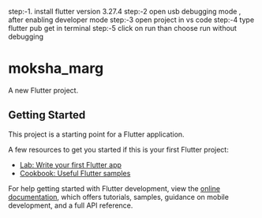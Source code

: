 step:-1. install flutter version 3.27.4
step:-2 open usb debugging mode , after enabling developer mode
step:-3 open project in vs code 
step:-4 type flutter pub get in terminal 
step:-5 click on run than choose run without debugging


# moksha_marg

A new Flutter project.

## Getting Started

This project is a starting point for a Flutter application.

A few resources to get you started if this is your first Flutter project:

- [Lab: Write your first Flutter app](https://docs.flutter.dev/get-started/codelab)
- [Cookbook: Useful Flutter samples](https://docs.flutter.dev/cookbook)

For help getting started with Flutter development, view the
[online documentation](https://docs.flutter.dev/), which offers tutorials,
samples, guidance on mobile development, and a full API reference.
